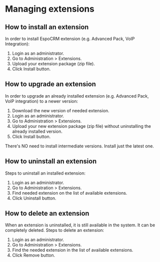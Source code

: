 # Managing extensions

## How to install an extension

In order to install EspoCRM extension (e.g. Advanced Pack, VoIP Integration):

1. Login as an administrator.
2. Go to Administration > Extensions.
3. Upload your extension package (zip file).
4. Click Install button.


## How to upgrade an extension

In order to upgrade an already installed extension (e.g. Advanced Pack, VoIP integration) to a newer version:

1. Download the new version of needed extension.
2. Login as an administrator.
3. Go to Administration > Extensions.
4. Upload your new extension package (zip file) without uninstalling the already installed version.
5. Click Install button.

There's NO need to install intermediate versions. Install just the latest one.

## How to uninstall an extension

Steps to uninstall an installed extension:

1. Login as an administrator.
2. Go to Administration > Extensions.
3. Find needed extension on the list of available extensions.
4. Click Uninstall button.


## How to delete an extension

When an extension is uninstalled, it is still available in the system. It can be completely deleted. Steps to delete an extension:

1. Login as an administrator.
2. Go to Administration > Extensions.
3. Find the needed extension in the list of available extensions.
4. Click Remove button.
